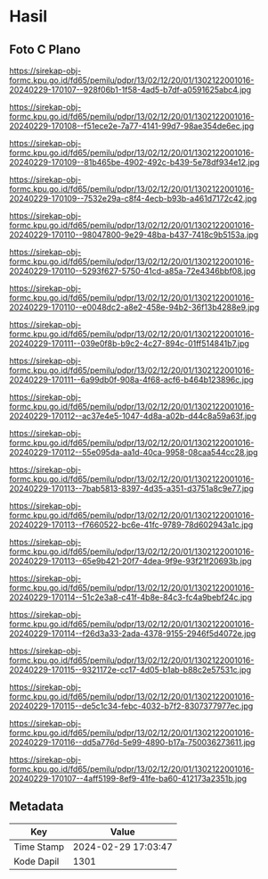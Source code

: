 # Hasil

## Foto C Plano

https://sirekap-obj-formc.kpu.go.id/fd65/pemilu/pdpr/13/02/12/20/01/1302122001016-20240229-170107--928f06b1-1f58-4ad5-b7df-a0591625abc4.jpg

https://sirekap-obj-formc.kpu.go.id/fd65/pemilu/pdpr/13/02/12/20/01/1302122001016-20240229-170108--f51ece2e-7a77-4141-99d7-98ae354de6ec.jpg

https://sirekap-obj-formc.kpu.go.id/fd65/pemilu/pdpr/13/02/12/20/01/1302122001016-20240229-170109--81b465be-4902-492c-b439-5e78df934e12.jpg

https://sirekap-obj-formc.kpu.go.id/fd65/pemilu/pdpr/13/02/12/20/01/1302122001016-20240229-170109--7532e29a-c8f4-4ecb-b93b-a461d7172c42.jpg

https://sirekap-obj-formc.kpu.go.id/fd65/pemilu/pdpr/13/02/12/20/01/1302122001016-20240229-170110--98047800-9e29-48ba-b437-7418c9b5153a.jpg

https://sirekap-obj-formc.kpu.go.id/fd65/pemilu/pdpr/13/02/12/20/01/1302122001016-20240229-170110--5293f627-5750-41cd-a85a-72e4346bbf08.jpg

https://sirekap-obj-formc.kpu.go.id/fd65/pemilu/pdpr/13/02/12/20/01/1302122001016-20240229-170110--e0048dc2-a8e2-458e-94b2-36f13b4288e9.jpg

https://sirekap-obj-formc.kpu.go.id/fd65/pemilu/pdpr/13/02/12/20/01/1302122001016-20240229-170111--039e0f8b-b9c2-4c27-894c-01ff514841b7.jpg

https://sirekap-obj-formc.kpu.go.id/fd65/pemilu/pdpr/13/02/12/20/01/1302122001016-20240229-170111--6a99db0f-908a-4f68-acf6-b464b123896c.jpg

https://sirekap-obj-formc.kpu.go.id/fd65/pemilu/pdpr/13/02/12/20/01/1302122001016-20240229-170112--ac37e4e5-1047-4d8a-a02b-d44c8a59a63f.jpg

https://sirekap-obj-formc.kpu.go.id/fd65/pemilu/pdpr/13/02/12/20/01/1302122001016-20240229-170112--55e095da-aa1d-40ca-9958-08caa544cc28.jpg

https://sirekap-obj-formc.kpu.go.id/fd65/pemilu/pdpr/13/02/12/20/01/1302122001016-20240229-170113--7bab5813-8397-4d35-a351-d3751a8c9e77.jpg

https://sirekap-obj-formc.kpu.go.id/fd65/pemilu/pdpr/13/02/12/20/01/1302122001016-20240229-170113--f7660522-bc6e-41fc-9789-78d602943a1c.jpg

https://sirekap-obj-formc.kpu.go.id/fd65/pemilu/pdpr/13/02/12/20/01/1302122001016-20240229-170113--65e9b421-20f7-4dea-9f9e-93f21f20693b.jpg

https://sirekap-obj-formc.kpu.go.id/fd65/pemilu/pdpr/13/02/12/20/01/1302122001016-20240229-170114--51c2e3a8-c41f-4b8e-84c3-fc4a9bebf24c.jpg

https://sirekap-obj-formc.kpu.go.id/fd65/pemilu/pdpr/13/02/12/20/01/1302122001016-20240229-170114--f26d3a33-2ada-4378-9155-2946f5d4072e.jpg

https://sirekap-obj-formc.kpu.go.id/fd65/pemilu/pdpr/13/02/12/20/01/1302122001016-20240229-170115--9321172e-cc17-4d05-b1ab-b88c2e57531c.jpg

https://sirekap-obj-formc.kpu.go.id/fd65/pemilu/pdpr/13/02/12/20/01/1302122001016-20240229-170115--de5c1c34-febc-4032-b7f2-8307377977ec.jpg

https://sirekap-obj-formc.kpu.go.id/fd65/pemilu/pdpr/13/02/12/20/01/1302122001016-20240229-170116--dd5a776d-5e99-4890-b17a-750036273611.jpg

https://sirekap-obj-formc.kpu.go.id/fd65/pemilu/pdpr/13/02/12/20/01/1302122001016-20240229-170107--4aff5199-8ef9-41fe-ba60-412173a2351b.jpg


## Metadata

| Key        | Value               |
| ---------- | ------------------- |
| Time Stamp | 2024-02-29 17:03:47 |
| Kode Dapil | 1301                |



